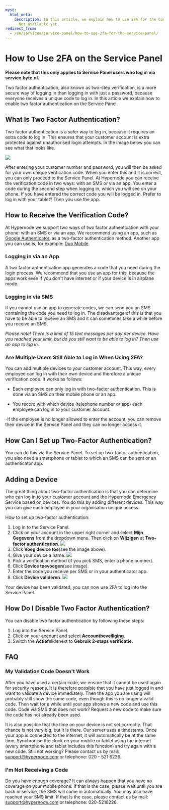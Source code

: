 ```yaml
---
myst:
  html_meta:
    description: In this article, we explain how to use 2FA for the Control Panel.
      Not available yet.
redirect_from:
  - /en/services/service-panel/how-to-use-2fa-for-the-service-panel/
---
```


<!-- source: https://support.hypernode.com/en/services/service-panel/how-to-use-2fa-for-the-service-panel/ -->

# How to Use 2FA on the Service Panel

**Please note that this only applies to Service Panel users who log in via service.byte.nl.**

Two factor authentication, also known as two-step verification, is a more secure way of logging in than logging in with just a password, because everyone receives a unique code to log in. In this article we explain how to enable two factor authentication on the Service Panel.

## What Is Two Factor Authentication?

Two factor authentication is a safer way to log in, because it requires an extra code to log in. This ensures that your customer account is extra protected against unauthorised login attempts. In the image below you can see what that looks like.

![](_res/B_ARDMHy1grdXCT_GnB7bhNxpHMgeyAkBQ.png)

After entering your customer number and password, you will then be asked for your own unique verification code. When you enter this and it is correct, you can only proceed to the Service Panel. At Hypernode you can receive the verification code in two ways: with an SMS or via an app. You enter a code during the second step when logging in, which you will see on your phone. If you have entered the correct code you will be logged in. Prefer to log in with your tablet? Then you use the app.

## How to Receive the Verification Code?

At Hypernode we support two ways of two factor authentication with your phone: with an SMS or via an app. We recommend using an app, such as [Google Authenticator](https://play.google.com/store/apps/details?id=com.google.android.apps.authenticator2), as a two-factor authentication method. Another app you can use is, for example: [Duo Mobile](https://duo.com/solutions/features/authentication-methods/duo-mobile).

### Logging in via an App

A two factor authentication app generates a code that you need during the login process. We recommend that you use an app for this, because the apps work even if you don't have internet or if your device is in airplane mode.

### Logging in via SMS

If you cannot use an app to generate codes, we can send you an SMS containing the code you need to log in. The disadvantage of this is that you have to be able to receive an SMS and it can sometimes take a while before you receive an SMS.

*Please note! There is a limit of 15 text messages per day per device. Have you reached your limit, but do you still want to be able to log in? Then use an app to log in.*

### Are Multiple Users Still Able to Log in When Using 2FA?

You can add multiple devices to your customer account. This way, every employee can log in with their own device and therefore a unique verification code. It works as follows:

- Each employee can only log in with two-factor authentication. This is done via an SMS on their mobile phone or an app.

- You record with which device (telephone number or app) each employee can log in to your customer account.

-If the employee is no longer allowed to enter the account, you can remove their device in the Service Panel and they can no longer access it.

## How Can I Set up Two-Factor Authentication?

You can do this via the Service Panel. To set up two-factor authentication, you also need a smartphone or tablet to which an SMS can be sent or an authenticator app.

## Adding a Device

The great thing about two-factor authentication is that you can determine who can log in to your customer account and the Hypernode Emergency Service based on devices. You do this by adding different devices. This way you can give each employee in your organisation unique access.

How to set up two-factor authentication:

1. Log in to the Service Panel.
1. Click on your account in the upper right corner and select **Mijn Gegevens** from the dropdown menu. Then click on **Wijzigen** at **Two-factor authentication**.
   ![](_res/-DPBSO32QxFNqBkLkdWjZIMv_a-b2ubOBg.png)
1. Click **Voeg device toe**(see the image above).
1. Give your device a name.
   ![](_res/QjgQ_zR7s3LMdIxnVbFqJMPtDDRXWipiJQ.png)
1. Pick a verification method (if you pick SMS, enter a phone number).
1. Click **Device toevoegen**(see image).
1. Enter the code you receive per SMS or in your authenticator app.
1. Click **Device valideren**.
   ![](_res/NcunkrXSuKeJrIS493slhZ62-pZ_jVnDjg.png)

Your device has been validated, you can now use 2FA to log into the Service Panel.

## How Do I Disable Two Factor Authentication?

You can disable two factor authentication by following these steps:

1. Log into the Service Panel.
1. Click on your account and select **Accountbeveiliging**.
1. Switch the **Actief**slidenext to **Gebruik 2-staps verificatie.**

## FAQ

### My Validation Code Doesn't Work

After you have used a certain code, we ensure that it cannot be used again for security reasons. It is therefore possible that you have just logged in and want to validate a device immediately. Then the app you are using will probably still show the same code, even though this is no longer a valid code. Then wait for a while until your app shows a new code and use this code. Code via SMS that does not work? Request a new code to make sure the code has not already been used.

It is also possible that the time on your device is not set correctly. That chance is not very big, but it is there. Our server uses a timestamp. Once your app is connected to the internet, it will automatically be at the same time. Synchronise the clock on your mobile or tablet using the internet (every smartphone and tablet includes this function) and try again with a new code. Still not working? Please contact us by mail: support@hypernode.com or telephone: 020 - 521 6226.

### I'm Not Receiving a Code

Do you have enough coverage? It can always happen that you have no coverage on your mobile phone. If that is the case, please wait until you are back in service, the SMS will come in automatically. You may also have reached your SMS limit. If that is the case, please contact us by mail: support@hypernode.com or telephone: 020-5216226.
